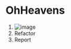 # OhHeavens
1. ![image](https://user-images.githubusercontent.com/57993180/169686220-9b67745c-db55-4912-aa77-2dfcd4993ac5.png)
2. Refactor
3. Report
